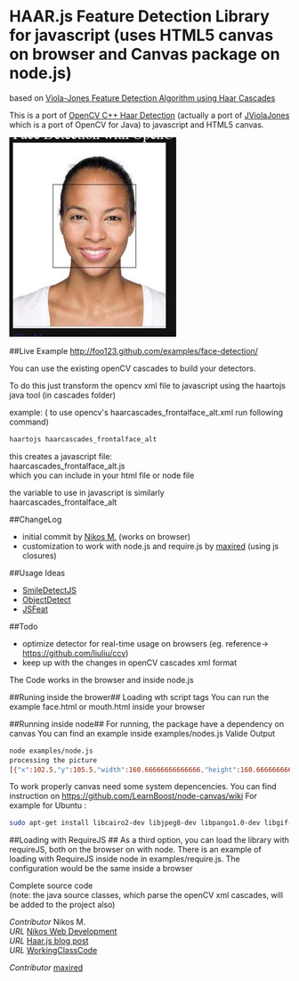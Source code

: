 # HAAR.js Feature Detection Library for javascript (uses HTML5 canvas on browser and Canvas package on node.js) #

based on [Viola-Jones Feature Detection Algorithm using Haar Cascades](http://www.cs.cmu.edu/~efros/courses/LBMV07/Papers/viola-cvpr-01.pdf)

This is a port of [OpenCV C++ Haar Detection](http://opencv.willowgarage.com/wiki/) (actually a port of [JViolaJones](http://code.google.com/p/jviolajones/) which is a port of OpenCV for Java)
to javascript and HTML5 canvas.

![Haar.js](/examples/haar-face.jpg)

##Live Example
http://foo123.github.com/examples/face-detection/


You can use the existing openCV cascades to build your detectors.

To do this just transform the opencv xml file to javascript
using the haartojs java tool (in cascades folder)

example:
( to use opencv's haarcascades_frontalface_alt.xml  run following command)
```bash
haartojs haarcascades_frontalface_alt
```

this creates a javascript file:   
haarcascades_frontalface_alt.js   
which you can include in your html file or node file

the variable to use in javascript is similarly  
haarcascades_frontalface_alt

##ChangeLog
* initial commit by [Nikos M.](https://github.com/foo123) (works on browser)
* customization to work with node.js and require.js by [maxired](https://github.com/maxired)  (using js closures) 

##Usage Ideas
* [SmileDetectJS](https://github.com/roironn/SmileDetectJS)
* [ObjectDetect](https://github.com/mtschirs/js-objectdetect)
* [JSFeat](https://github.com/inspirit/jsfeat)

##Todo
* optimize detector for real-time usage on browsers (eg. reference-> https://github.com/liuliu/ccv)
* keep up with the changes in openCV cascades xml format

The Code works in the browser and inside node.js

##Runing inside the brower##
 Loading wth script tags
    You can run the example face.html or mouth.html inside your browser

##Running inside node##
 For running, the package have a dependency on canvas
 You can find an example inside examples/nodes.js
Valide Output
```bash
node examples/node.js 
processing the picture
[{"x":102.5,"y":105.5,"width":160.66666666666666,"height":160.66666666666666}]
```

To work properly canvas need some system depencencies.
You can find instruction on https://github.com/LearnBoost/node-canvas/wiki
For example for Ubuntu : 
```bash
sudo apt-get install libcairo2-dev libjpeg8-dev libpango1.0-dev libgif-dev
```

##Loading with RequireJS ##
 As a third option, you can load the library with requireJS, both on the browser on with node.
There is an example of loading with RequireJS inside node in examples/require.js.
The configuration would be the same inside a browser


Complete source code  
(note: the java source classes, which parse the openCV xml cascades,  will be added to the project also)

*Contributor* Nikos M.  
*URL* [Nikos Web Development](http://nikos-web-development.netai.net/ "Nikos Web Development")  
*URL* [Haar.js blog post](http://nikos-web-development.netai.net/blog/haar-js-feature-detection-in-javascript-and-html5-canvas/ "Haar.js blog post")  
*URL* [WorkingClassCode](http://workingclasscode.uphero.com/ "Working Class Code")  

*Contributor* [maxired](https://github.com/maxired)
